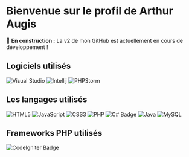 <h1> Bienvenue sur le profil de Arthur Augis </h1>

🚧 **En construction :** La v2 de mon GitHub est actuellement en cours de développement !

## Logiciels utilisés
![Visual Studio](https://img.shields.io/badge/Visual_Studio-5C2D91?style=for-the-badge&logo=visual%20studio&logoColor=white)
![Intellij](https://img.shields.io/badge/IntelliJ_IDEA-000000.svg?style=for-the-badge&logo=intellij-idea&logoColor=white)
![PHPStorm](http://img.shields.io/badge/-PHPStorm-181717?style=for-the-badge&logo=phpstorm&logoColor=white)

## Les langages utilisés
![HTML5](https://img.shields.io/badge/html5-%23E34F26.svg?style=for-the-badge&logo=html5&logoColor=white)
![JavaScript](https://img.shields.io/badge/javascript-%23323330.svg?style=for-the-badge&logo=javascript&logoColor=%23F7DF1E)
![CSS3](https://img.shields.io/badge/css3-%231572B6.svg?style=for-the-badge&logo=css3&logoColor=white)
![PHP](https://img.shields.io/badge/php-%23777BB4.svg?style=for-the-badge&logo=php&logoColor=white)
![C# Badge](https://img.shields.io/badge/C%23-512BD4?logo=csharp&logoColor=fff&style=for-the-badge)
![Java](https://img.shields.io/badge/Java-ED8B00?style=for-the-badge&logo=openjdk&logoColor=white)
![MySQL](https://img.shields.io/badge/MySQL-00000F?style=for-the-badge&logo=mysql&logoColor=white)

  
## Frameworks PHP utilisés
![CodeIgniter Badge](https://img.shields.io/badge/CodeIgniter-EF4223?logo=codeigniter&logoColor=fff&style=for-the-badge)


